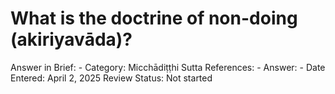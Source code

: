 # What is the doctrine of non-doing (akiriyavāda)?

Answer in Brief: -
 Category: Micchādiṭṭhi
Sutta References: -
Answer: -
Date Entered: April 2, 2025
Review Status: Not started